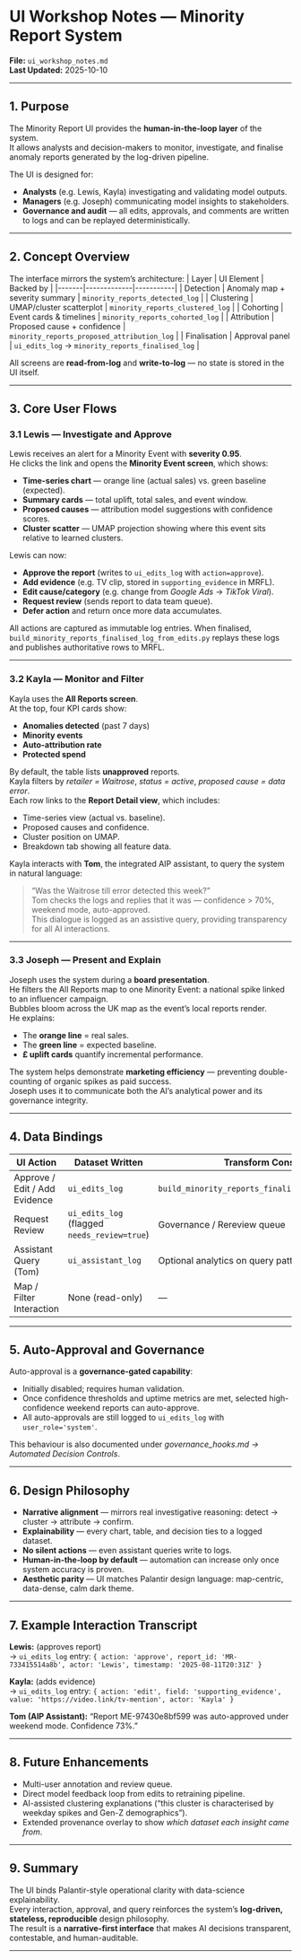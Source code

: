 # UI Workshop Notes — Minority Report System  
**File:** `ui_workshop_notes.md`  
**Last Updated:** 2025-10-10  

---

## 1. Purpose  
The Minority Report UI provides the **human-in-the-loop layer** of the system.  
It allows analysts and decision-makers to monitor, investigate, and finalise anomaly reports generated by the log-driven pipeline.  

The UI is designed for:  
- **Analysts** (e.g. Lewis, Kayla) investigating and validating model outputs.  
- **Managers** (e.g. Joseph) communicating model insights to stakeholders.  
- **Governance and audit** — all edits, approvals, and comments are written to logs and can be replayed deterministically.  

---

## 2. Concept Overview  

The interface mirrors the system’s architecture:
| Layer | UI Element | Backed by |
|-------|-------------|-----------|
| Detection | Anomaly map + severity summary | `minority_reports_detected_log` |
| Clustering | UMAP/cluster scatterplot | `minority_reports_clustered_log` |
| Cohorting | Event cards & timelines | `minority_reports_cohorted_log` |
| Attribution | Proposed cause + confidence | `minority_reports_proposed_attribution_log` |
| Finalisation | Approval panel | `ui_edits_log` → `minority_reports_finalised_log` |

All screens are **read-from-log** and **write-to-log** — no state is stored in the UI itself.  

---

## 3. Core User Flows  

### 3.1 Lewis — Investigate and Approve  

Lewis receives an alert for a Minority Event with **severity 0.95**.  
He clicks the link and opens the **Minority Event screen**, which shows:  
- **Time-series chart** — orange line (actual sales) vs. green baseline (expected).  
- **Summary cards** — total uplift, total sales, and event window.  
- **Proposed causes** — attribution model suggestions with confidence scores.  
- **Cluster scatter** — UMAP projection showing where this event sits relative to learned clusters.  

Lewis can now:  
- **Approve the report** (writes to `ui_edits_log` with `action=approve`).  
- **Add evidence** (e.g. TV clip, stored in `supporting_evidence` in MRFL).  
- **Edit cause/category** (e.g. change from *Google Ads* → *TikTok Viral*).  
- **Request review** (sends report to data team queue).  
- **Defer action** and return once more data accumulates.  

All actions are captured as immutable log entries. When finalised, `build_minority_reports_finalised_log_from_edits.py` replays these logs and publishes authoritative rows to MRFL.

---

### 3.2 Kayla — Monitor and Filter  

Kayla uses the **All Reports screen**.  
At the top, four KPI cards show:  
- **Anomalies detected** (past 7 days)  
- **Minority events**  
- **Auto-attribution rate**  
- **Protected spend**  

By default, the table lists **unapproved** reports.  
Kayla filters by *retailer = Waitrose*, *status = active*, *proposed cause = data error*.  
Each row links to the **Report Detail view**, which includes:  
- Time-series view (actual vs. baseline).  
- Proposed causes and confidence.  
- Cluster position on UMAP.  
- Breakdown tab showing all feature data.  

Kayla interacts with **Tom**, the integrated AIP assistant, to query the system in natural language:  
> “Was the Waitrose till error detected this week?”  
Tom checks the logs and replies that it was — confidence > 70%, weekend mode, auto-approved.  
This dialogue is logged as an assistive query, providing transparency for all AI interactions.  

---

### 3.3 Joseph — Present and Explain  

Joseph uses the system during a **board presentation**.  
He filters the All Reports map to one Minority Event: a national spike linked to an influencer campaign.  
Bubbles bloom across the UK map as the event’s local reports render.  
He explains:  
- The **orange line** = real sales.  
- The **green line** = expected baseline.  
- **£ uplift cards** quantify incremental performance.  

The system helps demonstrate **marketing efficiency** — preventing double-counting of organic spikes as paid success.  
Joseph uses it to communicate both the AI’s analytical power and its governance integrity.

---

## 4. Data Bindings  

| UI Action | Dataset Written | Transform Consuming |
|------------|----------------|---------------------|
| Approve / Edit / Add Evidence | `ui_edits_log` | `build_minority_reports_finalised_log_from_edits.py` |
| Request Review | `ui_edits_log` (flagged `needs_review=true`) | Governance / Rereview queue |
| Assistant Query (Tom) | `ui_assistant_log` | Optional analytics on query patterns |
| Map / Filter Interaction | None (read-only) | — |

---

## 5. Auto-Approval and Governance  

Auto-approval is a **governance-gated capability**:  
- Initially disabled; requires human validation.  
- Once confidence thresholds and uptime metrics are met, selected high-confidence weekend reports can auto-approve.  
- All auto-approvals are still logged to `ui_edits_log` with `user_role='system'`.  

This behaviour is also documented under *governance_hooks.md → Automated Decision Controls*.  

---

## 6. Design Philosophy  

- **Narrative alignment** — mirrors real investigative reasoning: detect → cluster → attribute → confirm.  
- **Explainability** — every chart, table, and decision ties to a logged dataset.  
- **No silent actions** — even assistant queries write to logs.  
- **Human-in-the-loop by default** — automation can increase only once system accuracy is proven.  
- **Aesthetic parity** — UI matches Palantir design language: map-centric, data-dense, calm dark theme.  

---

## 7. Example Interaction Transcript  

**Lewis:** (approves report)  
→ `ui_edits_log` entry: `{ action: 'approve', report_id: 'MR-733415514a8b', actor: 'Lewis', timestamp: '2025-08-11T20:31Z' }`  

**Kayla:** (adds evidence)  
→ `ui_edits_log` entry: `{ action: 'edit', field: 'supporting_evidence', value: 'https://video.link/tv-mention', actor: 'Kayla' }`  

**Tom (AIP Assistant):** “Report ME-97430e8bf599 was auto-approved under weekend mode. Confidence 73%.”  

---

## 8. Future Enhancements  

- Multi-user annotation and review queue.  
- Direct model feedback loop from edits to retraining pipeline.  
- AI-assisted clustering explanations (“this cluster is characterised by weekday spikes and Gen-Z demographics”).  
- Extended provenance overlay to show *which dataset each insight came from*.  

---

## 9. Summary  

The UI binds Palantir-style operational clarity with data-science explainability.  
Every interaction, approval, and query reinforces the system’s **log-driven, stateless, reproducible** design philosophy.  
The result is a **narrative-first interface** that makes AI decisions transparent, contestable, and human-auditable.

---
